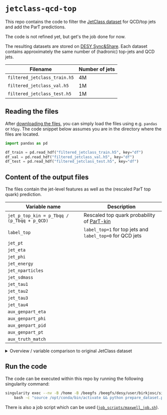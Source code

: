 # `jetclass-qcd-top`

This repo contains the code to filter the 
[JetClass dataset](https://github.com/jet-universe/particle_transformer) 
for QCD/top jets and add the ParT predictions.
    
The code is not refined yet, but get's the job done for now.

The resulting datasets are stored on [DESY Sync&Share](https://syncandshare.desy.de/index.php/s/Fx9W8Q4bgmN7HpQ).
Each dataset contains approximately the same number of (hadronic) top-jets
and QCD jets.

| Filename | Number of jets |
| --- | --- |
| `filtered_jetclass_train.h5` | 4M |
| `filtered_jetclass_val.h5` | 1M |
| `filtered_jetclass_test.h5` | 1M |

## Reading the files
After [downloading the files](https://syncandshare.desy.de/index.php/s/Fx9W8Q4bgmN7HpQ), 
you can simply load the files using e.g. `pandas` or `h5py`.
The code snippet below assumes you are in the directory where the files are located.

```py
import pandas as pd

df_train = pd.read_hdf("filtered_jetclass_train.h5", key="df")
df_val = pd.read_hdf("filtered_jetclass_val.h5", key="df")
df_test = pd.read_hdf("filtered_jetclass_test.h5", key="df")
```
    
## Content of the output files
The files contain the jet-level features as well as the (rescaled ParT top quark)
prediction.

| Variable name | Description |
| --- | --- |
| `jet_p_top_kin = p_Tbqq / (p_Tbqq + p_QCD)` | Rescaled top quark probability of [ParT-kin](https://github.com/jet-universe/particle_transformer/blob/main/data/JetClass/JetClass_kin.yaml) |
| `label_top` | `label_top=1` for top jets and `label_top=0` for QCD jets |
| `jet_pt` | |
| `jet_eta` | |
| `jet_phi` | |
| `jet_energy` | |
| `jet_nparticles` | |
| `jet_sdmass` | |
| `jet_tau1` | |
| `jet_tau2` | |
| `jet_tau3` | |
| `jet_tau4` | |
| `aux_genpart_eta` | |
| `aux_genpart_phi` | |
| `aux_genpart_pid` | |
| `aux_genpart_pt` | |
| `aux_truth_match` | |

<details>
  <summary>Overview / variable comparison to original JetClass dataset</summary>

| Variable name | Included / removed / added |
| --- | --- |
| `label_top` | Added |
| `jet_p_top_kin` | Added |
| `part_px` | Removed |
| `part_py` | Removed |
| `part_pz` | Removed |
| `part_energy` | Removed |
| `part_deta` | Removed |
| `part_dphi` | Removed |
| `part_d0val` | Removed |
| `part_d0err` | Removed |
| `part_dzval` | Removed |
| `part_dzerr` | Removed |
| `part_charge` | Removed |
| `part_isChargedHadron` | Removed |
| `part_isNeutralHadron` | Removed |
| `part_isPhoton` | Removed |
| `part_isElectron` | Removed |
| `part_isMuon` | Removed |
| `label_QCD` | Removed |
| `label_Hbb` | Removed |
| `label_Hcc` | Removed |
| `label_Hgg` | Removed |
| `label_H4q` | Removed |
| `label_Hqql` | Removed |
| `label_Zqq` | Removed |
| `label_Wqq` | Removed |
| `label_Tbqq` | Removed |
| `label_Tbl` | Removed |
| `jet_pt` | Included |
| `jet_eta` | Included |
| `jet_phi` | Included |
| `jet_energy` | Included |
| `jet_nparticles` | Included |
| `jet_sdmass` | Included |
| `jet_tau1` | Included |
| `jet_tau2` | Included |
| `jet_tau3` | Included |
| `jet_tau4` | Included |
| `aux_genpart_eta` | Included |
| `aux_genpart_phi` | Included |
| `aux_genpart_pid` | Included |
| `aux_genpart_pt` | Included |
| `aux_truth_match` | Included |
</details>
    
## Run the code
The code can be executed within this repo by running the following singularity command:
```bash
singularity exec --nv -B /home -B /beegfs /beegfs/desy/user/birkjosc/singularity_images/pytorch-image-v0.0.8.img \
    bash -c "source /opt/conda/bin/activate && python prepare_dataset.py"
```
There is also a job script which can be used ([`job_scripts/maxwell_job.sh`](https://github.com/joschkabirk/jetclass-qcd-top/blob/main/job_scripts/maxwell_job.sh)).
